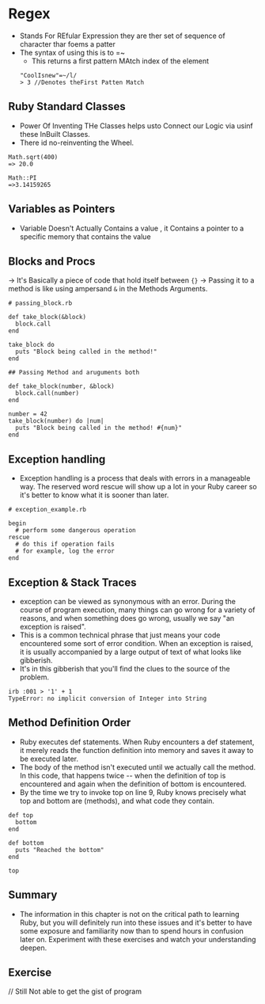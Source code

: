 
# Regex
- Stands For REfular Expression they are ther set of sequence of character thar foems a patter
- The syntax of using this is to =~ 
  - This returns a first pattern MAtch index of the element
  ```
  "CoolIsnew"=~/l/
  > 3 //Denotes theFirst Patten Match 
  ```
## Ruby Standard Classes
- Power Of Inventing THe Classes helps usto Connect our Logic via usinf these InBuilt Classes.
- There id no-reinventing the Wheel.
```
Math.sqrt(400)
=> 20.0

Math::PI
=>3.14159265
```
## Variables as Pointers
- Variable Doesn't Actually Contains a value , it Contains a pointer to a specific memory that contains the value 
## Blocks and Procs
-> It's Basically a piece of code that hold itself between `{}`
-> Passing it to a method is like using ampersand `&` in the Methods Arguments.

```
# passing_block.rb

def take_block(&block)
  block.call
end

take_block do
  puts "Block being called in the method!"
end

## Passing Method and aruguments both

def take_block(number, &block)
  block.call(number)
end

number = 42
take_block(number) do |num|
  puts "Block being called in the method! #{num}"
end

```

## Exception handling
- Exception handling is a process that deals with errors in a manageable way.  The reserved word rescue will show up a lot in your Ruby career so it's better to know what it is sooner than later.
```
# exception_example.rb

begin
  # perform some dangerous operation
rescue
  # do this if operation fails
  # for example, log the error
end
```

## Exception & Stack Traces
- exception can be viewed as synonymous with an error. During the course of program execution, many things can go wrong for a variety of reasons, and when something does go wrong, usually we say "an exception is raised". 
- This is a common technical phrase that just means your code encountered some sort of error condition. When an exception is raised, it is usually accompanied by a large output of text of what looks like gibberish.
- It's in this gibberish that you'll find the clues to the source of the problem.
```
irb :001 > '1' + 1
TypeError: no implicit conversion of Integer into String

```

## Method Definition Order
- Ruby executes def statements. When Ruby encounters a def statement, it merely reads the function definition into memory and saves it away to be executed later.
- The body of the method isn't executed until we actually call the method. In this code, that happens twice -- when the definition of top is encountered and again when the definition of bottom is encountered.
- By the time we try to invoke top on line 9, Ruby knows precisely what top and bottom are (methods), and what code they contain.
```
def top
  bottom
end

def bottom
  puts "Reached the bottom"
end

top

```
## Summary
- The information in this chapter is not on the critical path to learning Ruby, but you will definitely run into these issues and it's better to have some exposure and familiarity now than to spend hours in confusion later on. Experiment with these exercises and watch your understanding deepen.

## Exercise


// Still Not able to get the gist of program 